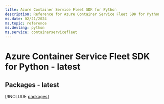 ```yaml
---
title: Azure Container Service Fleet SDK for Python
description: Reference for Azure Container Service Fleet SDK for Python
ms.date: 02/21/2024
ms.topic: reference
ms.devlang: python
ms.service: containerservicefleet
---
```

# Azure Container Service Fleet SDK for Python - latest
## Packages - latest
[!INCLUDE [packages](container-service-fleet-index.md)]